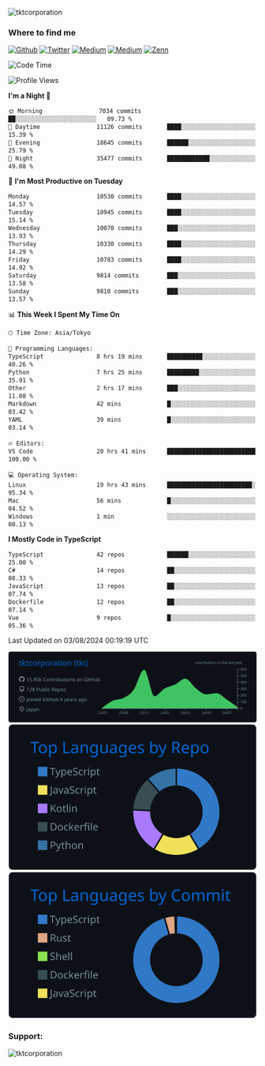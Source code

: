 <p align="left"> <img src="https://komarev.com/ghpvc/?username=tktcorporation&label=Profile%20views&color=0e75b6&style=flat" alt="tktcorporation" /> </p>

<h3>Where to find me</h3>
<p>
<a href="https://github.com/tktcorporation" target="_blank"><img alt="Github" src="https://img.shields.io/badge/GitHub-%2312100E.svg?&style=for-the-badge&logo=Github&logoColor=white" /></a>
<a href="https://twitter.com/tktcorporation" target="_blank"><img alt="Twitter" src="https://img.shields.io/badge/twitter-%231DA1F2.svg?&style=for-the-badge&logo=twitter&logoColor=white" /></a>
<a href="https://www.linkedin.com/in/tktcorporation" target="_blank"><img alt="Medium" src="https://img.shields.io/badge/linkdin-0a66c2.svg?&style=for-the-badge&logo=linkedin&logoColor=white" /></a>
<a href="https://qiita.com/tktcorporation" target="_blank"><img alt="Medium" src="https://img.shields.io/badge/qiita-55C500.svg?&style=for-the-badge&logo=qiita&logoColor=white" /></a>
<a href="https://zenn.dev/tktcorporation" target="_blank"><img alt="Zenn" src="https://img.shields.io/badge/Zenn-3EA8FF.svg?&style=for-the-badge&logo=Zenn&logoColor=white" /></a>
</p>
  
<!--START_SECTION:waka-->
![Code Time](http://img.shields.io/badge/Code%20Time-1%2C653%20hrs%2024%20mins-blue)

![Profile Views](http://img.shields.io/badge/Profile%20Views-0-blue)

**I'm a Night 🦉** 

```text
🌞 Morning                7034 commits        ██░░░░░░░░░░░░░░░░░░░░░░░   09.73 % 
🌆 Daytime                11126 commits       ████░░░░░░░░░░░░░░░░░░░░░   15.39 % 
🌃 Evening                18645 commits       ██████░░░░░░░░░░░░░░░░░░░   25.79 % 
🌙 Night                  35477 commits       ████████████░░░░░░░░░░░░░   49.08 % 
```
📅 **I'm Most Productive on Tuesday** 

```text
Monday                   10530 commits       ████░░░░░░░░░░░░░░░░░░░░░   14.57 % 
Tuesday                  10945 commits       ████░░░░░░░░░░░░░░░░░░░░░   15.14 % 
Wednesday                10070 commits       ███░░░░░░░░░░░░░░░░░░░░░░   13.93 % 
Thursday                 10330 commits       ████░░░░░░░░░░░░░░░░░░░░░   14.29 % 
Friday                   10783 commits       ████░░░░░░░░░░░░░░░░░░░░░   14.92 % 
Saturday                 9814 commits        ███░░░░░░░░░░░░░░░░░░░░░░   13.58 % 
Sunday                   9810 commits        ███░░░░░░░░░░░░░░░░░░░░░░   13.57 % 
```


📊 **This Week I Spent My Time On** 

```text
🕑︎ Time Zone: Asia/Tokyo

💬 Programming Languages: 
TypeScript               8 hrs 19 mins       ██████████░░░░░░░░░░░░░░░   40.26 % 
Python                   7 hrs 25 mins       █████████░░░░░░░░░░░░░░░░   35.91 % 
Other                    2 hrs 17 mins       ███░░░░░░░░░░░░░░░░░░░░░░   11.08 % 
Markdown                 42 mins             █░░░░░░░░░░░░░░░░░░░░░░░░   03.42 % 
YAML                     39 mins             █░░░░░░░░░░░░░░░░░░░░░░░░   03.14 % 

🔥 Editors: 
VS Code                  20 hrs 41 mins      █████████████████████████   100.00 % 

💻 Operating System: 
Linux                    19 hrs 43 mins      ████████████████████████░   95.34 % 
Mac                      56 mins             █░░░░░░░░░░░░░░░░░░░░░░░░   04.52 % 
Windows                  1 min               ░░░░░░░░░░░░░░░░░░░░░░░░░   00.13 % 
```

**I Mostly Code in TypeScript** 

```text
TypeScript               42 repos            ██████░░░░░░░░░░░░░░░░░░░   25.00 % 
C#                       14 repos            ██░░░░░░░░░░░░░░░░░░░░░░░   08.33 % 
JavaScript               13 repos            ██░░░░░░░░░░░░░░░░░░░░░░░   07.74 % 
Dockerfile               12 repos            ██░░░░░░░░░░░░░░░░░░░░░░░   07.14 % 
Vue                      9 repos             █░░░░░░░░░░░░░░░░░░░░░░░░   05.36 % 
```




 Last Updated on 03/08/2024 00:19:19 UTC
<!--END_SECTION:waka-->

[![](https://raw.githubusercontent.com/tktcorporation/tktcorporation/master/profile-summary-card-output/github_dark/0-profile-details.svg)](https://github.com/vn7n24fzkq/github-profile-summary-cards)
[![](https://raw.githubusercontent.com/tktcorporation/tktcorporation/master/profile-summary-card-output/github_dark/1-repos-per-language.svg)](https://github.com/vn7n24fzkq/github-profile-summary-cards) [![](https://raw.githubusercontent.com/tktcorporation/tktcorporation/master/profile-summary-card-output/github_dark/2-most-commit-language.svg)](https://github.com/vn7n24fzkq/github-profile-summary-cards)

<h3 align="left">Support:</h3>
<p><a href="https://www.buymeacoffee.com/tktcorporation"> <img align="left" src="https://cdn.buymeacoffee.com/buttons/v2/default-yellow.png" height="50" width="210" alt="tktcorporation" /></a></p><br><br>
